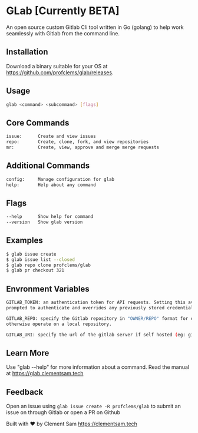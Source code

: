 # GLab [Currently BETA]
An open source custom Gitlab Cli tool written in Go (golang) to help work seamlessly with Gitlab from the command line.

## Installation
Download a binary suitable for your OS at https://github.com/profclems/glab/releases.

## Usage
  ```bash
  glab <command> <subcommand> [flags]
  ```

## Core Commands
  ```bash
  issue:      Create and view issues
  repo:       Create, clone, fork, and view repositories
  mr:         Create, view, approve and merge merge requests
  ```

## Additional Commands
  
  ```bash
  config:     Manage configuration for glab
  help:       Help about any command
  ```

## Flags
  ```bash
  --help      Show help for command
  --version   Show glab version
  ```

## Examples
  ```bash
  $ glab issue create
  $ glab issue list --closed
  $ glab repo clone profclems/glab
  $ glab pr checkout 321
  ```

## Envronment Variables
  ```bash
  GITLAB_TOKEN: an authentication token for API requests. Setting this avoids being
  prompted to authenticate and overrides any previously stored credentials.

  GITLAB_REPO: specify the Gitlab repository in "OWNER/REPO" format for commands that
  otherwise operate on a local repository.

  GITLAB_URI: specify the url of the gitlab server if self hosted (eg: gitlab.example.com)
  ```
  
## Learn More
  Use "glab <command> --help" for more information about a command.
  Read the manual at https://glab.clementsam.tech

## Feedback
  Open an issue using `glab issue create -R profclems/glab` to submit an issue on through Gitlab or open a PR on Github


Built with ❤ by Clement Sam <https://clementsam.tech>
